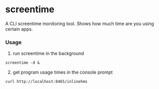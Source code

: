 # screentime
A CLI screentime monitoring tool. Shows how much time are you using certain apps.

### Usage

1. run screentime in the background
```
screentime -d &
```
2. get program usage times in the console prompt
```
curl http://localhost:8465/inlinehms
```
